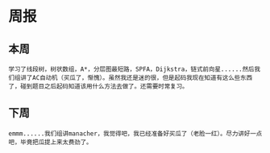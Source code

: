 # 周报 
## 本周
	学习了线段树，树状数组，A*，分层图最短路，SPFA，Dijkstra，链式前向星......然后我们组讲了AC自动机（买瓜了，惭愧）。虽然我还是迷的很，但是起码我现在知道有这么些东西了，碰到题目之后起码知道该用什么方法去做了。还需要时常复习。
## 下周
	emmm......我们组讲manacher，我觉得吧，我已经准备好买瓜了（老脸一红）。尽力讲好一点吧，毕竟把瓜提上来太费劲了。
